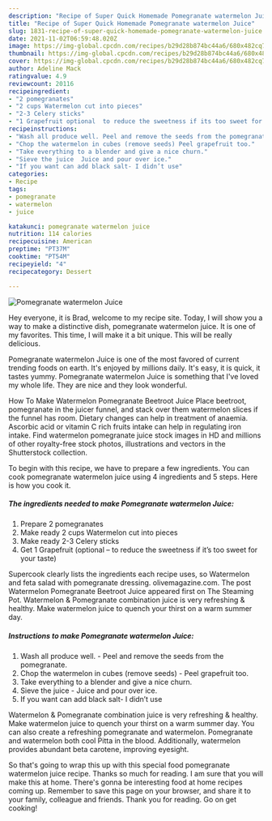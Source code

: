 ```yaml
---
description: "Recipe of Super Quick Homemade Pomegranate watermelon Juice"
title: "Recipe of Super Quick Homemade Pomegranate watermelon Juice"
slug: 1831-recipe-of-super-quick-homemade-pomegranate-watermelon-juice
date: 2021-11-02T06:59:48.020Z
image: https://img-global.cpcdn.com/recipes/b29d28b874bc44a6/680x482cq70/pomegranate-watermelon-juice-recipe-main-photo.jpg
thumbnail: https://img-global.cpcdn.com/recipes/b29d28b874bc44a6/680x482cq70/pomegranate-watermelon-juice-recipe-main-photo.jpg
cover: https://img-global.cpcdn.com/recipes/b29d28b874bc44a6/680x482cq70/pomegranate-watermelon-juice-recipe-main-photo.jpg
author: Adeline Mack
ratingvalue: 4.9
reviewcount: 20116
recipeingredient:
- "2 pomegranates"
- "2 cups Watermelon cut into pieces"
- "2-3 Celery sticks"
- "1 Grapefruit optional  to reduce the sweetness if its too sweet for your taste"
recipeinstructions:
- "Wash all produce well. Peel and remove the seeds from the pomegranate."
- "Chop the watermelon in cubes (remove seeds) Peel grapefruit too."
- "Take everything to a blender and give a nice churn."
- "Sieve the juice  Juice and pour over ice."
- "If you want can add black salt- I didn’t use"
categories:
- Recipe
tags:
- pomegranate
- watermelon
- juice

katakunci: pomegranate watermelon juice 
nutrition: 114 calories
recipecuisine: American
preptime: "PT37M"
cooktime: "PT54M"
recipeyield: "4"
recipecategory: Dessert

---
```



![Pomegranate watermelon Juice](https://img-global.cpcdn.com/recipes/b29d28b874bc44a6/680x482cq70/pomegranate-watermelon-juice-recipe-main-photo.jpg)

Hey everyone, it is Brad, welcome to my recipe site. Today, I will show you a way to make a distinctive dish, pomegranate watermelon juice. It is one of my favorites. This time, I will make it a bit unique. This will be really delicious.

Pomegranate watermelon Juice is one of the most favored of current trending foods on earth. It's enjoyed by millions daily. It's easy, it is quick, it tastes yummy. Pomegranate watermelon Juice is something that I've loved my whole life. They are nice and they look wonderful.

How To Make Watermelon Pomegranate Beetroot Juice Place beetroot, pomegranate in the juicer funnel, and stack over them watermelon slices if the funnel has room. Dietary changes can help in treatment of anaemia. Ascorbic acid or vitamin C rich fruits intake can help in regulating iron intake. Find watermelon pomegranate juice stock images in HD and millions of other royalty-free stock photos, illustrations and vectors in the Shutterstock collection.


To begin with this recipe, we have to prepare a few ingredients. You can cook pomegranate watermelon juice using 4 ingredients and 5 steps. Here is how you cook it.

<!--inarticleads1-->

##### The ingredients needed to make Pomegranate watermelon Juice:

1. Prepare 2 pomegranates
1. Make ready 2 cups Watermelon cut into pieces
1. Make ready 2-3 Celery sticks
1. Get 1 Grapefruit (optional – to reduce the sweetness if it’s too sweet for your taste)


Supercook clearly lists the ingredients each recipe uses, so Watermelon and feta salad with pomegranate dressing. olivemagazine.com. The post Watermelon Pomegranate Beetroot Juice appeared first on The Steaming Pot. Watermelon & Pomegranate combination juice is very refreshing & healthy. Make watermelon juice to quench your thirst on a warm summer day. 

<!--inarticleads2-->

##### Instructions to make Pomegranate watermelon Juice:

1. Wash all produce well. - Peel and remove the seeds from the pomegranate.
1. Chop the watermelon in cubes (remove seeds) - Peel grapefruit too.
1. Take everything to a blender and give a nice churn.
1. Sieve the juice  - Juice and pour over ice.
1. If you want can add black salt- I didn’t use


Watermelon & Pomegranate combination juice is very refreshing & healthy. Make watermelon juice to quench your thirst on a warm summer day. You can also create a refreshing pomegranate and watermelon. Pomegranate and watermelon both cool Pitta in the blood. Additionally, watermelon provides abundant beta carotene, improving eyesight. 

So that's going to wrap this up with this special food pomegranate watermelon juice recipe. Thanks so much for reading. I am sure that you will make this at home. There's gonna be interesting food at home recipes coming up. Remember to save this page on your browser, and share it to your family, colleague and friends. Thank you for reading. Go on get cooking!
